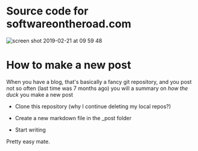 # Source code for softwareontheroad.com

![screen shot 2019-02-21 at 09 59 48](https://user-images.githubusercontent.com/7070683/53178238-789b9a80-35bf-11e9-802e-13cfd3e33982.png)


# How to make a new post

  When you have a blog, that's basically a fancy git repository, and you post not so often 
  (last time was 7 months ago) you will a summary on _how the duck_ you make a new post

 - Clone this repository (why I continue deleting my local repos?)

 - Create a new markdown file in the _post folder

 - Start writing

 Pretty easy mate.

